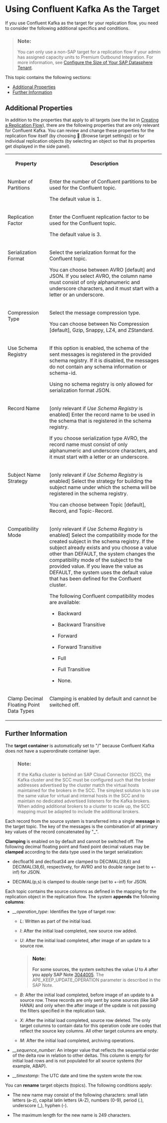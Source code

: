 <!-- loio74b3c95464f246aa8c3fd510661daa6d -->

<link rel="stylesheet" type="text/css" href="../css/sap-icons.css"/>

# Using Confluent Kafka As the Target

If you use Confluent Kafka as the target for your replication flow, you need to consider the following additional specifics and conditions.

> ### Note:  
> You can only use a non-SAP target for a replication flow if your admin has assigned capacity units to Premium Outbound Integration. For more information, see [Configure the Size of Your SAP Datasphere Tenant](https://help.sap.com/docs/SAP_DATASPHERE/9f804b8efa8043539289f42f372c4862/33f8ef4ec359409fb75925a68c23ebc3.html).

This topic contains the following sections:

-   [Additional Properties](using-confluent-kafka-as-the-target-74b3c95.md#loio74b3c95464f246aa8c3fd510661daa6d__section_ReplFlow_Confluent_Properties) 
-   [Further Information](using-confluent-kafka-as-the-target-74b3c95.md#loio74b3c95464f246aa8c3fd510661daa6d__section_ReplFlow_Confluent_Info) 



<a name="loio74b3c95464f246aa8c3fd510661daa6d__section_ReplFlow_Confluent_Properties"/>

## Additional Properties

In addition to the properties that apply to all targets \(see the list in [Creating a Replication Flow](creating-a-replication-flow-25e2bd7.md)\), there are the following properties that are only relevant for Confluent Kafka. You can review and change these properties for the replication flow itself \(by choosing <span class="FPA-icons-V3"></span> \(Browse target settings\)\) or for individual replication objects \(by selecting an object so that its properties get displayed in the side panel\).


<table>
<tr>
<th valign="top">

Property

</th>
<th valign="top">

Description

</th>
</tr>
<tr>
<td valign="top">

Number of Partitions

</td>
<td valign="top">

Enter the number of Confluent partitions to be used for the Confluent topic. 

The default value is 1.

</td>
</tr>
<tr>
<td valign="top">

Replication Factor

</td>
<td valign="top">

Enter the Confluent replication factor to be used for the Confluent topic. 

The default value is 3.

</td>
</tr>
<tr>
<td valign="top">

Serialization Format

</td>
<td valign="top">

Select the serialization format for the Confluent topic. 

You can choose between AVRO \[default\] and JSON. If you select AVRO, the column name must consist of only alphanumeric and underscore characters, and it must start with a letter or an underscore.

</td>
</tr>
<tr>
<td valign="top">

Compression Type

</td>
<td valign="top">

Select the message compression type. 

You can choose between No Compression \[default\], Gzip, Snappy, LZ4, and ZStandard.

</td>
</tr>
<tr>
<td valign="top">

Use Schema Registry

</td>
<td valign="top">

If this option is enabled, the schema of the sent messages is registered in the provided schema registry. If it is disabled, the messages do not contain any schema information or schema-id. 

Using no schema registry is only allowed for serialization format JSON.

</td>
</tr>
<tr>
<td valign="top">

Record Name

</td>
<td valign="top">

\[only relevant if *Use Schema Registry* is enabled\] Enter the record name to be used in the schema that is registered in the schema registry. 

If you choose serialization type AVRO, the record name must consist of only alphanumeric and underscore characters, and it must start with a letter or an underscore.

</td>
</tr>
<tr>
<td valign="top">

Subject Name Strategy

</td>
<td valign="top">

\[only relevant if *Use Schema Registry* is enabled\] Select the strategy for building the subject name under which the schema will be registered in the schema registry. 

You can choose between Topic \[default\], Record, and Topic-Record.

</td>
</tr>
<tr>
<td valign="top">

Compatibility Mode

</td>
<td valign="top">

\[only relevant if *Use Schema Registry* is enabled\] Select the compatibility mode for the created subject in the schema registry. If the subject already exists and you choose a value other than DEFAULT, the system changes the compatibility mode of the subject to the provided value. If you leave the value as DEFAULT, the system uses the default value that has been defined for the Confluent cluster.

The following Confluent compatibility modes are available:

-   Backward

-   Backward Transitive

-   Forward

-   Forward Transitive

-   Full

-   Full Transitive

-   None.




</td>
</tr>
<tr>
<td valign="top">

Clamp Decimal Floating Point Data Types

</td>
<td valign="top">

Clamping is enabled by default and cannot be switched off. 

</td>
</tr>
</table>



<a name="loio74b3c95464f246aa8c3fd510661daa6d__section_ReplFlow_Confluent_Info"/>

## Further Information

The **target container** is automatically set to "/" because Confluent Kafka does not have a superordinate container layer.

> ### Note:  
> If the Kafka cluster is behind an SAP Cloud Connector \(SCC\), the Kafka cluster and the SCC must be configured such that the broker addresses advertised by the cluster match the virtual hosts maintained for the brokers in the SCC. The simplest solution is to use the same value for virtual and internal hosts in the SCC and to maintain no dedicated advertised listeners for the Kafka brokers. When adding additional brokers to a cluster to scale up, the SCC mapping must be adapted to include the additional brokers.

Each record from the source system is transferred into a single **message** in the target topic. The key of the messages is the combination of all primary key values of the record concatenated by "\_".

**Clamping** is enabled on by default and cannot be switched off. The following decimal floating point and fixed point decimal values may be **clamped** according to the data type used in the target serialization:

-   decfloat16 and decfloat34 are clamped to DECIMAL\(28,6\) and DECIMAL\(38,6\), respectively, for AVRO and to double range \(set to +-inf\) for JSON.

-   DECIMAL\(p,s\) is clamped to double range \(set to +-inf\) for JSON.


Each topic contains the source columns as defined in the mapping for the replication object in the replication flow. The system **appends** the following **columns**:

-   *\_\_operation\_type*: Identifies the type of target row:
    -   *L*: Written as part of the initial load.

    -   *I*: After the initial load completed, new source row added.

    -   *U*: After the initial load completed, after image of an update to a source row.

        > ### Note:  
        > For some sources, the system switches the value *U* to *A* after you apply SAP Note [3044005](https://me.sap.com/notes/3044005). The APE\_KEEP\_UPDATE\_OPERATION parameter is described in the SAP Note.

    -   *B*: After the initial load completed, before image of an update to a source row. These records are only sent by some sources \(like SAP HANA\) and only when the after image of the update is not passing the filters specified in the replication task.

    -   *X*: After the initial load completed, source row deleted. The only target columns to contain data for this operation code are codes that reflect the source key columns. All other target columns are empty.

    -   *M*: After the initial load completed, archiving operations.


-   *\_\_sequence\_number*: An integer value that reflects the sequential order of the delta row in relation to other deltas. This column is empty for initial load rows and is not populated for all source systems \(for example, ABAP\).
-   *\_\_timestamp*: The UTC date and time the system wrote the row.

You can **rename** target objects \(topics\). The following conditions apply:

-   The new name may consist of the following characters: small latin letters \(a-z\), capital latin letters \(A-Z\), numbers \(0-9\), period \(.\), underscore \(\_\), hyphen \(-\).

-   The maximum length for the new name is 249 characters.


